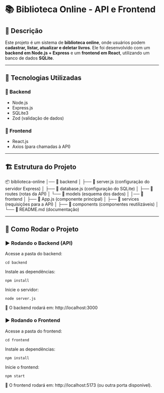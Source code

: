 # 📚 Biblioteca Online - API e Frontend  

## 📌 Descrição  
Este projeto é um sistema de **biblioteca online**, onde usuários podem **cadastrar, listar, atualizar e deletar livros**. Ele foi desenvolvido com um **backend em Node.js + Express** e um **frontend em React**, utilizando um banco de dados **SQLite**.  

---

## 🚀 Tecnologias Utilizadas  

### 🔹 Backend  
- Node.js  
- Express.js  
- SQLite3  
- Zod (validação de dados)  

### 🔹 Frontend  
- React.js  
- Axios (para chamadas à API)  

---

## 🏗️ Estrutura do Projeto  

📦 biblioteca-online
│── 📂 backend
│   ├── 📄 server.js (configuração do servidor Express)
│   ├── 📄 database.js (configuração do SQLite)
│   ├── 📂 routes (rotas da API)
│   └── 📂 models (esquema dos dados)
│
│── 📂 frontend
   │   ├── 📄 App.js (componente principal)
   │   ├── 📂 services (requisições para a API)
   │   ├── 📂 components (componentes reutilizáveis)
   │
   └── 📄 README.md (documentação)

---

## 🔧 Como Rodar o Projeto  

### ▶️ Rodando o Backend (API)  
Acesse a pasta do backend:  
   ```
   cd backend
```

Instale as dependências:
```
npm install
```
Inicie o servidor:
```
node server.js
```

📌 O backend rodará em: http://localhost:3000

### ▶️ Rodando o Frontend
Acesse a pasta do frontend:
```
cd frontend
```

Instale as dependências:
```
npm install
```

Inicie o frontend:
```
npm start
```

📌 O frontend rodará em: http://localhost:5173 (ou outra porta disponível).
